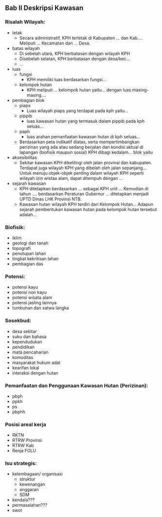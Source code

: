 ## Bab II Deskripsi Kawasan
### Risalah Wilayah:
- letak
	- Secara administratif, KPH terletak di Kabupaten ... dan Kab.... Meliputi ... Kecamatan dan ... Desa.
- batas wilayah
	- Di sebelah utara, KPH berbatasan dengan wilayah KPH
	- Disebelah selatan, KPH berbatasan dengan desa/kec...
	- ...
- luas
	- fungsi
		- KPH memiliki luas berdasarkan fungsi...
	- kelompok hutan
		- KPH meliputi ... kelompok hutan yaitu... dengan luas masing-masing....
- pembagian blok
	- piaps
		- Luas wilayah piaps yang terdapat pada kph yaitu...
	- pippib
		- luas kawasan hutan yang termasuk dalam pippib pada kph seluas...
	- paph
		- luas arahan pemanfaatan kawasan hutan di kph seluas...
	- Berdasarkan peta indikatif diatas, serta mempertimbangkan perizinan yang ada atau sedang berjalan dan kondisi aktual di lapangan (biofisik maupun sosial) KPH dibagi kedalam... blok yaitu
- aksesibilitas
	- Sekitar kawasan KPH dikelilingi oleh jalan provinsi dan kabupaten. Terdapat juga wilayah KPH yang dibelah oleh jalan sepanjang... Untuk menuju objek-objek penting dalam wilayah KPH seperti wilayah izin wistaa alam, dapat ditempuh dengan ... 
- sejarah kawasan
	- KPH ditetapkan berdasarkan ... sebagai KPH unit ... Kemudian di tahun .... berdasarkan Peraturan Gubernur ... ditetapkan menjadi UPTD Dinas LHK Provinsi NTB.
	- Kawasan hutan wilayah KPH terdiri dari Kelompok Hutan... Adapun sejarah pembentukan kawasan hutan pada kelompok hutan tersebut adalah...
### Biofisik:
- iklim
- geologi dan tanah
- topografi
- penutupan lahan
- tingkat kekritisan lahan
- pembagian das
### Potensi:
- potensi kayu
- potensi non kayu
- potensi wisata alam
- potensi jasling lainnya
- tumbuhan dan satwa langka
### Sosekbud:
- desa sekitar
- suku dan bahasa
- kependudukan
- pendidikan
- mata pencaharian
- komoditas
- masyarakat hukum adat
- kearifan lokal
- interaksi dengan hutan
### Pemanfaatan dan Penggunaan Kawasan Hutan (Perizinan):
- pbph
- ppkh
- ps
- pbphh
### Posisi areal kerja
- RKTN
- RTRW Provinsi
- RTRW Kab
- Renja FOLU
### Isu strategis:
- kelembagaan/ organisasi
	- struktur
	- kewenangan
	- anggaran
	- SDM
- kendala???
- permasalahan???
- swot